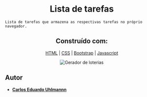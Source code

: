<h1 align="center">
  Lista de tarefas
</h1>
<p align="center">

```Lista de tarefas que armazena as respectivas tarefas no próprio navegador.```

</p>

<h2 align="center">
 Construído com:   
</h2>

<div align="center">
  
[HTML](https://www.w3schools.com/html/default.asp) | [CSS](https://www.w3schools.com/css/) | [Bootstrap](https://getbootstrap.com/) | [Javascript](https://developer.mozilla.org/pt-BR/docs/Aprender/Getting_started_with_the_web/JavaScript_basico)
  
</div>
 
 <p align="center">
  <img alt="Gerador de loterias" src="https://github.com/carlosuhlmann/lista-tarefas/blob/master/lista.gif">
 </p>
 
 ## Autor

* **[Carlos Eduardo Uhlmannn](https://github.com/carlosuhlmann)**













